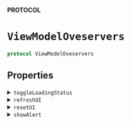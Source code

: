 **PROTOCOL**

# `ViewModelOveservers`

```swift
protocol ViewModelOveservers
```

## Properties
<details><summary markdown="span"><code>toggleLoadingStatus</code></summary>

```swift
var toggleLoadingStatus: ((Bool, String) -> ())?
```

</details>

<details><summary markdown="span"><code>refreshUI</code></summary>

```swift
var refreshUI: (()->())?
```

</details>

<details><summary markdown="span"><code>resetUI</code></summary>

```swift
var resetUI: (()->())?
```

</details>

<details><summary markdown="span"><code>showAlert</code></summary>

```swift
var showAlert: ((String?)->())?
```

</details>
